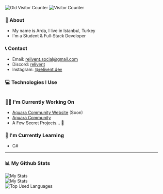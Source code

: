 <div>
  <img src="https://komarev.com/ghpvc/?username=reliventt&color=70a5fd&style=for-the-badge" alt="Old Visitor Counter">
  <img src="https://komarev.com/ghpvc/?username=relivent&color=70a5fd&style=for-the-badge" alt="Visitor Counter">
</div>

### 📝 About
- My name is Arda, I live in Istanbul, Turkey
- I'm a Student & Full-Stack Developer

### 📞 Contact
- Email: [relivent.social@gmail.com](mailto:relivent.social@gmail.com)
- Discord: [relivent](https://discord.com/users/808656625766236220)
- Instagram: [@relivent.dev](https://www.instagram.com/relivent.dev/)

### 💻 Technologies I Use
<img src="https://skillicons.dev/icons?i=javascript,typescript,nextjs,react,express,nodejs,electron,webpack,html,css,sass,mongo,cloudflare,vscode" title=""/>

### 👨‍💻 I'm Currently Working On
- [Aquara Community Website](https://aquara.dev) (Soon)
- [Aquara Community](https://discord.com/aquara)
- A Few Secret Projects... 🤫

### 🔭 I'm Currently Learning
- C#

<hr>

### 📊 My Github Stats
<div>
  <img src="https://streak-stats.demolab.com?user=relivent&theme=tokyonight&hide_border=true&border_radius=8&date_format=M%20j%5B%2C%20Y%5D&mode=weekly&background=161B22" alt="My Stats"/><br>
  <img src="https://github-readme-stats.vercel.app/api?username=relivent&show_icons=true&theme=tokyonight&hide_border=true&border_radius=8&bg_color=161B22" alt="My Stats"/><br>
  <img src="https://github-readme-stats.vercel.app/api/top-langs/?username=relivent&layout=donut-vertical&theme=tokyonight&hide_border=true&langs_count=10&bg_color=161B22" alt="Top Used Languages"/>
</div>
